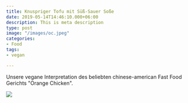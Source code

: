 ```yaml
---
title: Knuspriger Tofu mit Süß-Sauer Soße
date: 2019-05-14T14:46:10.000+06:00
description: This is meta description
type: post
image: "/images/oc.jpeg"
categories:
- Food
tags:
- vegan

---
```

Unsere vegane Interpretation des beliebten chinese-american Fast Food Gerichts "Orange Chicken".

![](/images/oc2.jpeg)